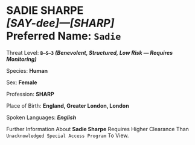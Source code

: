 # SADIE SHARPE<br>*[SAY-dee]—[SHARP]*<br>Preferred Name: `Sadie`

Threat Level: **`B—S—3` *(Benevolent, Structured, Low Risk — Requires Monitoring)***

Species: **Human**

Sex: **Female**

Profession: **SHARP**

Place of Birth: **England, Greater London, London**

Spoken Languages: ***English***

Further Information About **Sadie Sharpe** Requires Higher Clearance Than `Unacknowledged Special Access Program` To View.